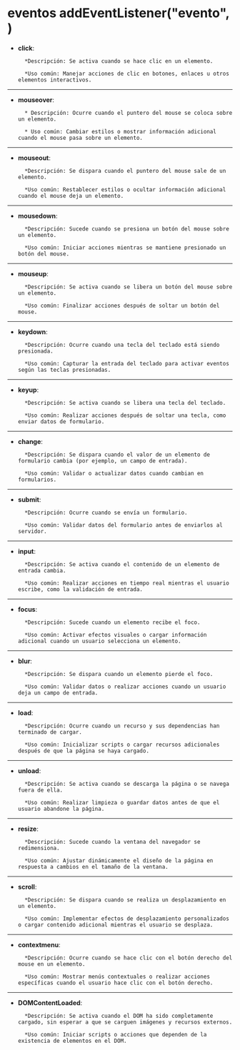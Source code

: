 # eventos addEventListener("evento", )

* **click**:

        *Descripción: Se activa cuando se hace clic en un elemento.

        *Uso común: Manejar acciones de clic en botones, enlaces u otros elementos interactivos.

---

* **mouseover**:

        * Descripción: Ocurre cuando el puntero del mouse se coloca sobre un elemento.

        * Uso común: Cambiar estilos o mostrar información adicional cuando el mouse pasa sobre un elemento.

---

* **mouseout**:

        *Descripción: Se dispara cuando el puntero del mouse sale de un elemento.

        *Uso común: Restablecer estilos o ocultar información adicional cuando el mouse deja un elemento.

---

* **mousedown**:

        *Descripción: Sucede cuando se presiona un botón del mouse sobre un elemento.

        *Uso común: Iniciar acciones mientras se mantiene presionado un botón del mouse.

---

* **mouseup**:

        *Descripción: Se activa cuando se libera un botón del mouse sobre un elemento.

        *Uso común: Finalizar acciones después de soltar un botón del mouse.

---

* **keydown**:

        *Descripción: Ocurre cuando una tecla del teclado está siendo presionada.

        *Uso común: Capturar la entrada del teclado para activar eventos según las teclas presionadas.

---

* **keyup**:

        *Descripción: Se activa cuando se libera una tecla del teclado.

        *Uso común: Realizar acciones después de soltar una tecla, como enviar datos de formulario.

---

* **change**:

        *Descripción: Se dispara cuando el valor de un elemento de formulario cambia (por ejemplo, un campo de entrada).

        *Uso común: Validar o actualizar datos cuando cambian en formularios.

---

* **submit**:

        *Descripción: Ocurre cuando se envía un formulario.
        
        *Uso común: Validar datos del formulario antes de enviarlos al servidor.

---

* **input**:

        *Descripción: Se activa cuando el contenido de un elemento de entrada cambia.
        
        *Uso común: Realizar acciones en tiempo real mientras el usuario escribe, como la validación de entrada.

---

* **focus**:

        *Descripción: Sucede cuando un elemento recibe el foco.

        *Uso común: Activar efectos visuales o cargar información adicional cuando un usuario selecciona un elemento.

---

* **blur**:

        *Descripción: Se dispara cuando un elemento pierde el foco.
        
        *Uso común: Validar datos o realizar acciones cuando un usuario deja un campo de entrada.

---

* **load**:

        *Descripción: Ocurre cuando un recurso y sus dependencias han terminado de cargar.
        
        *Uso común: Inicializar scripts o cargar recursos adicionales después de que la página se haya cargado.

---

* **unload**:

        *Descripción: Se activa cuando se descarga la página o se navega fuera de ella.
        
        *Uso común: Realizar limpieza o guardar datos antes de que el usuario abandone la página.

---

* **resize**:

        *Descripción: Sucede cuando la ventana del navegador se redimensiona.
        
        *Uso común: Ajustar dinámicamente el diseño de la página en respuesta a cambios en el tamaño de la ventana.

---

* **scroll**:

        *Descripción: Se dispara cuando se realiza un desplazamiento en un elemento.
        
        *Uso común: Implementar efectos de desplazamiento personalizados o cargar contenido adicional mientras el usuario se desplaza.

---

* **contextmenu**:

        *Descripción: Ocurre cuando se hace clic con el botón derecho del mouse en un elemento.
        
        *Uso común: Mostrar menús contextuales o realizar acciones específicas cuando el usuario hace clic con el botón derecho.

---

* **DOMContentLoaded**:

        *Descripción: Se activa cuando el DOM ha sido completamente cargado, sin esperar a que se carguen imágenes y recursos externos.
        
        *Uso común: Iniciar scripts o acciones que dependen de la existencia de elementos en el DOM.
